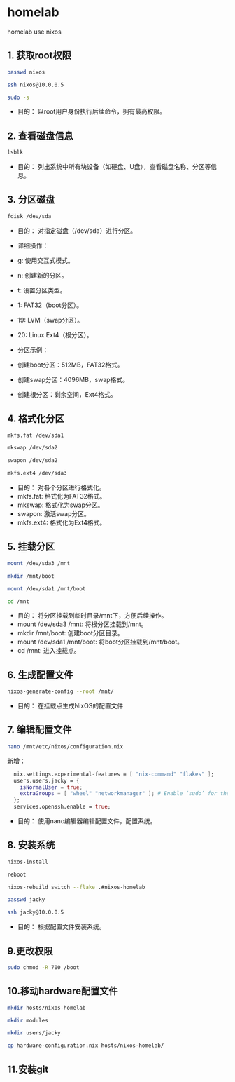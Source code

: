 # homelab
homelab use nixos

## 1. 获取root权限
```bash
passwd nixos
```
```bash
ssh nixos@10.0.0.5
```
```bash
sudo -s
```
* 目的： 以root用户身份执行后续命令，拥有最高权限。

## 2. 查看磁盘信息
```bash
lsblk
```
* 目的： 列出系统中所有块设备（如硬盘、U盘），查看磁盘名称、分区等信息。

## 3. 分区磁盘
```bash
fdisk /dev/sda
```
* 目的： 对指定磁盘（/dev/sda）进行分区。

* 详细操作：
 * g: 使用交互式模式。
 * n: 创建新的分区。
 * t: 设置分区类型。
  * 1: FAT32（boot分区）。
  * 19: LVM（swap分区）。
  * 20: Linux Ext4（根分区）。
* 分区示例：
 * 创建boot分区：512MB，FAT32格式。
 * 创建swap分区：4096MB，swap格式。
 * 创建根分区：剩余空间，Ext4格式。

## 4. 格式化分区
```bash
mkfs.fat /dev/sda1
```
```bash
mkswap /dev/sda2
```
```bash
swapon /dev/sda2
```
```bash
mkfs.ext4 /dev/sda3
```
* 目的： 对各个分区进行格式化。
* mkfs.fat: 格式化为FAT32格式。
* mkswap: 格式化为swap分区。
* swapon: 激活swap分区。
* mkfs.ext4: 格式化为Ext4格式。

## 5. 挂载分区
```bash
mount /dev/sda3 /mnt
```
```bash
mkdir /mnt/boot
```
```bash
mount /dev/sda1 /mnt/boot
```
```bash
cd /mnt
```
* 目的： 将分区挂载到临时目录/mnt下，方便后续操作。
* mount /dev/sda3 /mnt: 将根分区挂载到/mnt。
* mkdir /mnt/boot: 创建boot分区目录。
* mount /dev/sda1 /mnt/boot: 将boot分区挂载到/mnt/boot。
* cd /mnt: 进入挂载点。

## 6. 生成配置文件
```bash
nixos-generate-config --root /mnt/
```
* 目的： 在挂载点生成NixOS的配置文件

## 7. 编辑配置文件
```bash
nano /mnt/etc/nixos/configuration.nix
```
新增：
 
```nix
  nix.settings.experimental-features = [ "nix-command" "flakes" ];
  users.users.jacky = {
    isNormalUser = true;
    extraGroups = [ "wheel" "networkmanager" ]; # Enable ‘sudo’ for the user.
  };
  services.openssh.enable = true;
```

* 目的： 使用nano编辑器编辑配置文件，配置系统。

## 8. 安装系统
```bash
nixos-install
```
```bash
reboot
```
```bash
nixos-rebuild switch --flake .#nixos-homelab
```
```bash
passwd jacky
```
```bash
ssh jacky@10.0.0.5
```
* 目的： 根据配置文件安装系统。

## 9.更改权限
```bash
sudo chmod -R 700 /boot
```
## 10.移动hardware配置文件
```bash
mkdir hosts/nixos-homelab
```
```bash
mkdir modules
```
```bash
mkdir users/jacky
```
```bash
cp hardware-configuration.nix hosts/nixos-homelab/
```
## 11.安装git




